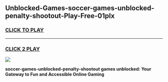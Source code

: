 
## Unblocked-Games-soccer-games-unblocked-penalty-shootout-Play-Free-01plx
<h3>
<a href="https://premium76.site?title=soccer-games-unblocked-penalty-shootout&ref=22A">CLICK TO PLAY</a></h3>
<hr>

<h3>
<a href="https://premium76.site?title=soccer-games-unblocked-penalty-shootout&ref=22A">CLICK 2 PLAY</a>
  
</h3>

<a href="https://premium76.site?title=soccer-games-unblocked-penalty-shootout&ref=22A"><img src="https://clearcache.store/games.png"></a>


**soccer-games-unblocked-penalty-shootout games unblocked: Your Gateway to Fun and Accessible Online Gaming**
